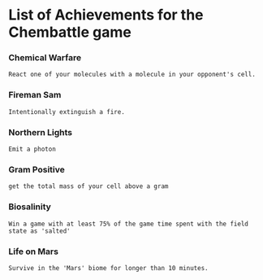 # List of Achievements for the Chembattle game

### Chemical Warfare
	React one of your molecules with a molecule in your opponent's cell.

### Fireman Sam
	Intentionally extinguish a fire.

### Northern Lights
	Emit a photon

### Gram Positive
	get the total mass of your cell above a gram

### Biosalinity
	Win a game with at least 75% of the game time spent with the field state as 'salted'

### Life on Mars
	Survive in the 'Mars' biome for longer than 10 minutes.